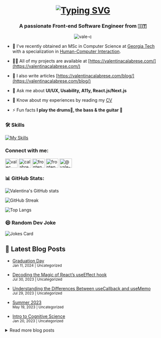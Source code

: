 <h1 align="center">
  <a href="https://git.io/typing-svg">
    <img src="https://readme-typing-svg.demolab.com?font=Fira+Code&pause=1000&color=36BCF7FF&center=true&vCenter=true&width=435&lines=Hi+%F0%9F%91%8B%2C+I'm+Valentina;Front-end+Software+Engineer;UX+Enthusiast;Welcome+to+my+GitHub!" alt="Typing SVG" />
  </a>
</h1>

<h3 align="center">A passionate Front-end Software Engineer from 🇮🇹</h3>

<p align="center">
  <img src="https://komarev.com/ghpvc/?username=vale-c&label=Profile%20views&color=0e75b6&style=flat" alt="vale-c" />
</p>

- 🔭 I've recently obtained an MSc in Computer Science at [Georgia Tech](https://omscs.gatech.edu/) with a specialization in [Human-Computer Interaction](https://omscs.gatech.edu/cs-6750-human-computer-interaction).

- 👨‍💻 All of my projects are available at [https://valentinacalabrese.com/](https://valentinacalabrese.com/)

- 📝 I also write articles [https://valentinacalabrese.com/blog/](https://valentinacalabrese.com/blog/)

- 💬 Ask me about **UI/UX, Usability, A11y, React.js/Next.js**

- 📄 Know about my experiences by reading my [CV](https://drive.google.com/file/d/14OAiKLsUT5G32jRzMWivIWQ9wIPhWFop/view?usp=sharing)

- ⚡ Fun facts **I play the drums🥁, the bass & the guitar 🎸**

### 🛠 Skills

[![My Skills](https://skillicons.dev/icons?i=js,ts,react,nextjs,html,css,sass,figma,git,docker,graphql,jest,python&theme=light)](https://skillicons.dev)

<h3 align="left">Connect with me:</h3>
<p align="left">
  <a href="https://dev.to/valec" target="blank"><img align="center" src="https://cdn.jsdelivr.net/npm/simple-icons@3.0.1/icons/dev-dot-to.svg" alt="valec" height="30" width="40" /></a>
  <a href="https://linkedin.com/in/calabresevalentina" target="blank"><img align="center" src="https://raw.githubusercontent.com/rahuldkjain/github-profile-readme-generator/master/src/images/icons/Social/linked-in-alt.svg" alt="calabresevalentina" height="30" width="40" /></a>
  <a href="https://instagram.com/frontendvale" target="blank"><img align="center" src="https://raw.githubusercontent.com/rahuldkjain/github-profile-readme-generator/master/src/images/icons/Social/instagram.svg" alt="frontendvale" height="30" width="40" /></a>
  <a href="https://dribbble.com/frontendvale" target="blank"><img align="center" src="https://raw.githubusercontent.com/rahuldkjain/github-profile-readme-generator/master/src/images/icons/Social/dribbble.svg" alt="frontendvale" height="30" width="40" /></a>
  <a href="https://medium.com/@vale-dev" target="blank"><img align="center" src="https://raw.githubusercontent.com/rahuldkjain/github-profile-readme-generator/master/src/images/icons/Social/medium.svg" alt="@vale-dev" height="30" width="40" /></a>
</p>

<h3 align="left">📊 GitHub Stats:</h3>

![Valentina's GitHub stats](https://github-readme-stats.vercel.app/api?username=vale-c&show_icons=true&theme=radical)

![GitHub Streak](https://github-readme-streak-stats.herokuapp.com/?user=vale-c&theme=radical)

![Top Langs](https://github-readme-stats.vercel.app/api/top-langs/?username=vale-c&layout=compact&theme=radical)

### 😄 Random Dev Joke
![Jokes Card](https://readme-jokes.vercel.app/api)

## 📘 Latest Blog Posts

* [Graduation Day](https://valentinacalabrese.com/blog/graduation-and-new-year-resolutions)
  <br/><sub>Jan 11, 2024 | Uncategorized</sub>

* [Decoding the Magic of React’s useEffect hook](https://valentinacalabrese.com/blog/decoding-use-effect-hook)
  <br/><sub>Jul 30, 2023 | Uncategorized</sub>

* [Understanding the Differences Between useCallback and useMemo](https://valentinacalabrese.com/blog/differences-use-memo-use-callback-hooks)
  <br/><sub>Jul 29, 2023 | Uncategorized</sub>

* [Summer 2023](https://valentinacalabrese.com/blog/summer-2023)
  <br/><sub>May 19, 2023 | Uncategorized</sub>

* [Intro to Cognitive Science](https://valentinacalabrese.com/blog/spring-2023)
  <br/><sub>Jan 20, 2023 | Uncategorized</sub>

<details>
  <summary>Read more blog posts</summary>

* [Almost time to wrap up](https://valentinacalabrese.com/blog/wrapping-up-2022)
  <br/><sub>Dec 28, 2022 | Uncategorized</sub>

* [Long time no see](https://valentinacalabrese.com/blog/long-time-no-see)
  <br/><sub>Oct 22, 2022 | Uncategorized</sub>

* [End of year 2021](https://valentinacalabrese.com/blog/end-of-year-2021-edition)
  <br/><sub>Dec 31, 2021 | Uncategorized</sub>

* [Fall 2021 Updates](https://valentinacalabrese.com/blog/fall-2021-updates)
  <br/><sub>Sep 5, 2021 | Uncategorized</sub>

* [Design Principles](https://valentinacalabrese.com/blog/design-principles-and-why-they-matter-a-lot)
  <br/><sub>Jun 2, 2021 | Uncategorized</sub>

* [4 Different Ways to Reverse a String in Javascript](https://valentinacalabrese.com/blog/4-ways-to-reverse-a-string-in-javascript)
  <br/><sub>Jun 1, 2021 | Uncategorized</sub>

* [Summer Break](https://valentinacalabrese.com/blog/taking-a-summer-break)
  <br/><sub>May 22, 2021 | Uncategorized</sub>

* [A Day in the Life of a Front-End Engineer ](https://valentinacalabrese.com/blog/day-in-the-life)
  <br/><sub>Apr 1, 2021 | Uncategorized</sub>

* [2021 Updates](https://valentinacalabrese.com/blog/updates-about-OMSCS-and-HCI)
  <br/><sub>Mar 29, 2021 | Uncategorized</sub>

* [Goodbye 2020](https://valentinacalabrese.com/blog/goodbye-2020)
  <br/><sub>Dec 31, 2020 | Uncategorized</sub>

* [Goodbye 2019](https://valentinacalabrese.com/blog/goodbye-2019)
  <br/><sub>Dec 31, 2019 | Uncategorized</sub>

* [Mailchimp Internship](https://valentinacalabrese.com/blog/my-mailchimp-internship-in-atlanta)
  <br/><sub>Aug 25, 2019 | Uncategorized</sub>

* [A New Adventure](https://valentinacalabrese.com/blog/a-new-adventure-in-the-us)
  <br/><sub>Apr 16, 2019 | Uncategorized</sub>

* [The Fox Internship](https://valentinacalabrese.com/blog/the-fox-internship)
  <br/><sub>Jan 1, 2019 | Uncategorized</sub>

* [My Adobe internship](https://valentinacalabrese.com/blog/my-adobe-internship)
  <br/><sub>Nov 11, 2018 | Uncategorized</sub>

* [Mastering Resilience](https://valentinacalabrese.com/blog/the-subtle-art-of-resilience)
  <br/><sub>Jun 12, 2018 | Uncategorized</sub>

* [A dream come true](https://valentinacalabrese.com/blog/a-dream-come-true)
  <br/><sub>Jun 12, 2018 | Uncategorized</sub>

* [Hello world](https://valentinacalabrese.com/blog/welcome-to-my-portfolio-website)
  <br/><sub>Apr 5, 2018 | Uncategorized</sub>

* [NDC London 2018](https://valentinacalabrese.com/blog/ndc-london-2018)
  <br/><sub>Jan 1, 2018 | Uncategorized</sub>

</details>
